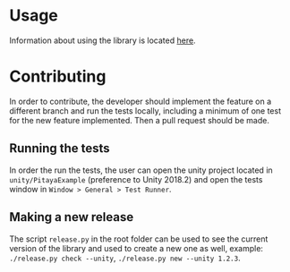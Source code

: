 # Usage
Information about using the library is located [here](Assets/Pitaya/README.md).

# Contributing
In order to contribute, the developer should implement the feature on a different branch and run the tests locally, including a minimum of one test for the new feature implemented. Then a pull request should be made.

## Running the tests
In order the run the tests, the user can open the unity project located in `unity/PitayaExample` (preference to Unity 2018.2) and open the tests window in `Window > General > Test Runner`.

## Making a new release
The script `release.py` in the root folder can be used to see the current version of the library and used to create a new one as well, example: `./release.py check --unity`, `./release.py new --unity 1.2.3`.
